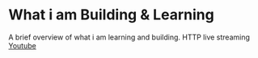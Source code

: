 # What i am Building & Learning
A brief overview of what i am learning and building.
HTTP live streaming [Youtube](https://www.youtube.com/watch?v=6JTV4PwisoQ)
